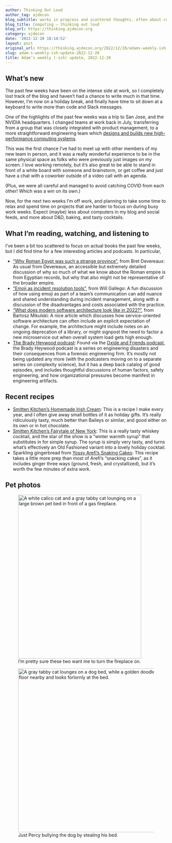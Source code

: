 ```yaml
---
author: Thinking Out Loud
author_tag: ajdecon
blog_subtitle: works in progress and scattered thoughts, often about computers
blog_title: Computing – thinking out loud
blog_url: https://thinking.ajdecon.org
category: ajdecon
date: '2022-12-20 18:14:52'
layout: post
original_url: https://thinking.ajdecon.org/2022/12/20/adams-weekly-ish-update-2022-12-20/
slug: adam-s-weekly-ish-update-2022-12-20
title: Adam’s weekly (-ish) update, 2022-12-20
---
```


<h2>What&#8217;s new</h2>



<p>The past few weeks have been on the intense side at work, so I completely lost track of the blog and haven&#8217;t had a chance to write much in that time. However, I&#8217;m now on a holiday break, and finally have time to sit down at a keyboard to write more than code and Slack messages.</p>




<span id="more-289"></span>



<p>One of the highlights of the past few weeks was a trip to San Jose, and the NVIDIA headquarters. I changed teams at work back in July, transferring from a group that was closely integrated with product management, to a more straightforward engineering team which <a href="https://blogs.nvidia.com/blog/2020/08/14/making-selene-pandemic-ai/">designs and builds new high-performance computing systems</a>. </p>




<p>This was the first chance I&#8217;ve had to meet up with other members of my new team in person, and it was a really wonderful experience to be in the same physical space as folks who were previously just images on my screen. I love working remotely, but it&#8217;s also great to be able to stand in front of a white board with someone and brainstorm, or get coffee and just have a chat with a coworker outside of a video call with an agenda.</p>




<p>(Plus, we were all careful and managed to avoid catching COVID from each other! Which was a win on its own.)</p>




<p>Now, for the next two weeks I&#8217;m off work, and planning to take some time to relax and spend time on projects that are harder to focus on during busy work weeks. Expect (maybe) less about computers in my blog and social feeds, and more about D&amp;D, baking, and tasty cocktails.</p>




<h2>What I&#8217;m reading, watching, and listening to</h2>



<p>I&#8217;ve been a bit too scattered to focus on actual books the past few weeks, but I did find time for a few interesting articles and podcasts. In particular,</p>




<ul>
<li><a href="https://acoup.blog/2022/12/02/collections-why-roman-egypt-was-such-a-strange-province/">&#8220;Why Roman Egypt was such a strange province&#8221;</a>, from Bret Devereaux: As usual from Devereaux, an accessible but extremely detailed discussion of why so much of what we know about the Roman empire is from Egyptian records, but why that also might not be representative of the broader empire.</li>



<li><a href="https://willgallego.com/2022/12/18/emoji-as-incident-resolution-tools/">&#8220;Emoji as incident resolution tools&#8221;</a>, from Will Gallego: A fun discussion of how using emoji as part of a team&#8217;s communication can add nuance and shared understanding during incident management, along with a discussion of the disadvantages and costs associated with the practice.</li>



<li><a href="https://www.mikulskibartosz.name/modern-software-architecture-in-2022/">&#8220;What does modern software architecture look like in 2022?&#8221;</a>, from Bartosz Mikulski: A nice  article which discusses how service-oriented software architecture can often include an explicit expectation of change. For example, the architecture might include notes on an ongoing deprecation of a library, or might signpost the need to factor a new microservice out when overall system load gets high enough.</li>



<li><a href="https://www.bradyheywood.com.au/podcasts/">The Brady Heywood podcast</a>: Found via the <a href="https://oxide.computer/podcasts/oxide-and-friends/1137359">Oxide and Friends podcast</a>, the Brady Heywood podcast is a series on engineering disasters and their consequences from a forensic engineering firm. It&#8217;s mostly not being updated any more (with the podcasters moving on to a separate series on complexity science), but it has a deep back catalog of good episodes, and includes thoughtful discussions of human factors, safety engineering, and how organizational pressures become manifest in engineering artifacts.</li>
</ul>



<h2>Recent recipes</h2>



<ul>
<li><a href="https://smittenkitchen.com/2016/12/homemade-irish-cream/">Smitten Kitchen&#8217;s Homemade Irish Cream</a>: This is a recipe I make every year, and I often give away small bottles of it as holiday gifts. It&#8217;s really ridiculously tasty, much better than Baileys  or similar, and good either on its own or in hot chocolate.</li>



<li><a href="https://smittenkitchen.com/2014/12/fairytale-of-new-york/">Smitten Kitchen&#8217;s Fairytale of New York</a>: This is a really tasty whiskey cocktail, and the star of the show is a &#8220;winter warmth syrup&#8221; that substitutes in for simple syrup. The syrup is simply very tasty, and turns what&#8217;s effectively an OId Fashioned variant into a lovely holiday cocktail.</li>



<li>Sparkling gingerbread from <a href="http://www.apt2bbakingco.com/snacking-cakes">Yossy Arefi&#8217;s Snaking Cakes</a>: This recipe takes a little more prep than most of Arefi&#8217;s &#8220;snacking cakes&#8221;, as it includes ginger three ways (ground, fresh, and crystallized), but it&#8217;s worth the few minutes of extra work.</li>
</ul>



<h2>Pet photos</h2>



<figure class="wp-block-image size-large is-resized"><img alt="A white calico cat and a gray tabby cat lounging on a large brown pet bed in front of a gas fireplace." class="wp-image-295" height="512" src="https://thinking.ajdecon.org/wp-content/uploads/2022/12/IMG_7207-768x1024.jpeg" width="384" /><figcaption class="wp-element-caption">I&#8217;m pretty sure these two want me to turn the fireplace on.</figcaption></figure>



<figure class="wp-block-image size-large is-resized"><img alt="A gray tabby cat lounges on a dog bed, while a golden doodle lays on the floor nearby and looks forlornly at the bed." class="wp-image-294" height="512" src="https://thinking.ajdecon.org/wp-content/uploads/2022/12/IMG_1725-1024x1024.jpeg" width="512" /><figcaption class="wp-element-caption">Just Percy bullying the dog by stealing his bed.</figcaption></figure>